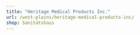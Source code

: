 ```yaml
---
title: "Heritage Medical Products Inc."
url: /west-plains/heritage-medical-products-inc/
shop: Sanitätshaus
---
```

